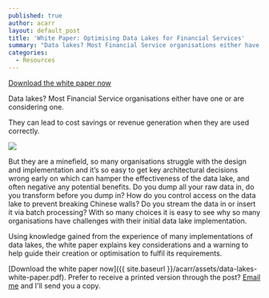 ```yaml
---
published: true
author: acarr
layout: default_post
title: 'White Paper: Optimising Data Lakes for Financial Services'
summary: "Data lakes? Most Financial Service organisations either have one or are considering one. This white paper explains key considerations and a warning to help guide their creation or optimisation to fulfil its requirement"
categories:
  - Resources
---
```


<a class="btn" href="{{ site.baseurl }}/acarr/assets/data-lakes-white-paper.pdf">Download the white paper now</a>

Data lakes? Most Financial Service organisations either have one or are considering one.

They can lead to cost savings or revenue generation when they are used correctly.

<a href="{{ site.baseurl }}/acarr/assets/data-lakes-white-paper.pdf"><img src="{{ site.baseurl }}/acarr/assets/image1.png" /></a>

But they are a minefield, so many organisations struggle with the design and implementation and it’s so easy to get key architectural decisions wrong early on which can hamper the effectiveness of the data lake, and often negative any potential benefits.  Do you dump all your raw data in, do you transform before you dump in?  How do you control access on the data lake to prevent breaking Chinese walls?  Do you stream the data in or insert it via batch processing?  With so many choices it is easy to see why so many organisations have challenges with their initial data lake implementation.

Using knowledge gained from the experience of many implementations of data lakes, the white paper explains key considerations and a warning to help guide their creation or optimisation to fulfil its requirements.

[Download the white paper now]({{ site.baseurl }}/acarr/assets/data-lakes-white-paper.pdf). Prefer to receive a printed version through the post? [Email me](mailto:andrew.carr@scottlogic.com) and I'll send you a copy.
